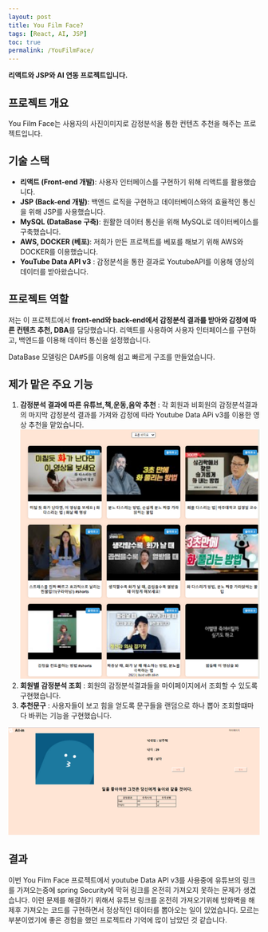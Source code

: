 ```yaml
---
layout: post
title: You Film Face?
tags: [React, AI, JSP]
toc: true
permalink: /YouFilmFace/
---
```


**리액트와 JSP와 AI 연동 프로젝트입니다.**

## 프로젝트 개요

You Film Face는 사용자의 사진이미지로 감정분석을 통한 컨텐츠 추천을 해주는 프로젝트입니다.

## 기술 스택

- **리액트 (Front-end 개발)**: 사용자 인터페이스를 구현하기 위해 리액트를 활용했습니다.
- **JSP (Back-end 개발)**: 백엔드 로직을 구현하고 데이터베이스와의 효율적인 통신을 위해 JSP를 사용했습니다.
- **MySQL (DataBase 구축)**: 원활한 데이터 통신을 위해 MySQL로 데이터베이스를 구축했습니다.
- **AWS, DOCKER (베포)**: 저희가 만든 프로젝트를 베포를 해보기 위해 AWS와 DOCKER를 이용했습니다.
- **YouTube Data API v3** : 감정분석을 통한 결과로 YoutubeAPI를 이용해 영상의 데이터를 받아왔습니다.

## 프로젝트 역할

저는 이 프로젝트에서 **front-end와 back-end에서 감정분석 결과를 받아와 감정에 따른 컨텐츠 추천, DBA**를 담당했습니다. 리액트를 사용하여 사용자 인터페이스를 구현하고, 백엔드를 이용해 데이터 통신을 설정했습니다.

DataBase 모델링은 DA#5를 이용해 쉽고 빠르게 구조를 만들었습니다.

## 제가 맡은 주요 기능

1. **감정분석 결과에 따른 유튜브,책,운동,음악 추천** : 각 회원과 비회원의 감정분석결과의 마지막 감정분석 결과를 가져와 감정에 따라 Youtube Data APi v3를 이용한 영상 추천을 맡았습니다.
![대체 텍스트](../img/project.png)
2. **회원별 감정분석 조회** : 회원의 감정분석결과들을 마이페이지에서 조회할 수 있도록 구현했습니다.
3. **추천문구** : 사용자들이 보고 힘을 얻도록 문구들을 랜덤으로 하나 뽑아 조회할떄마다 바뀌는 기능을 구현했습니다.

![대체 텍스트](../img/mypage.png)


## 결과

이번 You Film Face 프로젝트에서 youtube Data API v3를 사용중에 유튜브의 링크를 가져오는중에 spring Security에 막혀 링크를 온전히 가져오지 못하는 문제가 생겼습니다.
이런 문제를 해결하기 위해서 유튜브 링크를 온전히 가져오기위헤 방화벽을 해제후 가져오는 코드를 구현하면서 정상적인 데이터를 뽑아오는 일이 있었습니다.
모르는 부분이였기에 좋은 경험을 했던 프로젝트라 기억에 많이 남았던 것 같습니다.
